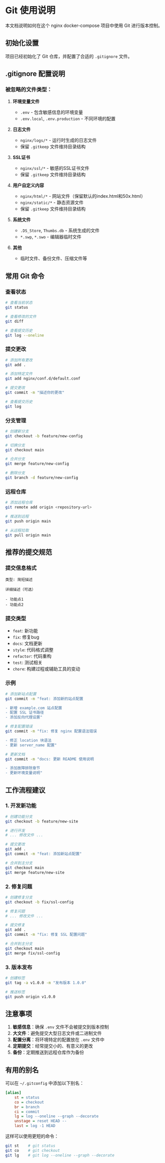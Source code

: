 # Git 使用说明

本文档说明如何在这个 nginx docker-compose 项目中使用 Git 进行版本控制。

## 初始化设置

项目已经初始化了 Git 仓库，并配置了合适的 `.gitignore` 文件。

## .gitignore 配置说明

### 被忽略的文件类型：

1. **环境变量文件**
   - `.env` - 包含敏感信息的环境变量
   - `.env.local`, `.env.production` - 不同环境的配置

2. **日志文件**
   - `nginx/logs/*` - 运行时生成的日志文件
   - 保留 `.gitkeep` 文件维持目录结构

3. **SSL证书**
   - `nginx/ssl/*` - 敏感的SSL证书文件
   - 保留 `.gitkeep` 文件维持目录结构

4. **用户自定义内容**
   - `nginx/html/*` - 网站文件（保留默认的index.html和50x.html）
   - `nginx/static/*` - 静态资源文件
   - 保留 `.gitkeep` 文件维持目录结构

5. **系统文件**
   - `.DS_Store`, `Thumbs.db` - 系统生成的文件
   - `*.swp`, `*.swo` - 编辑器临时文件

6. **其他**
   - 临时文件、备份文件、压缩文件等

## 常用 Git 命令

### 查看状态
```bash
# 查看当前状态
git status

# 查看修改的文件
git diff

# 查看提交历史
git log --oneline
```

### 提交更改
```bash
# 添加所有更改
git add .

# 添加特定文件
git add nginx/conf.d/default.conf

# 提交更改
git commit -m "描述你的更改"

# 查看提交历史
git log
```

### 分支管理
```bash
# 创建新分支
git checkout -b feature/new-config

# 切换分支
git checkout main

# 合并分支
git merge feature/new-config

# 删除分支
git branch -d feature/new-config
```

### 远程仓库
```bash
# 添加远程仓库
git remote add origin <repository-url>

# 推送到远程
git push origin main

# 从远程拉取
git pull origin main
```

## 推荐的提交规范

### 提交信息格式
```
类型: 简短描述

详细描述（可选）

- 功能点1
- 功能点2
```

### 提交类型
- `feat`: 新功能
- `fix`: 修复bug
- `docs`: 文档更新
- `style`: 代码格式调整
- `refactor`: 代码重构
- `test`: 测试相关
- `chore`: 构建过程或辅助工具的变动

### 示例
```bash
# 添加新站点配置
git commit -m "feat: 添加新的站点配置

- 新增 example.com 站点配置
- 配置 SSL 证书路径
- 添加反向代理设置"

# 修复配置错误
git commit -m "fix: 修复 nginx 配置语法错误

- 修正 location 块语法
- 更新 server_name 配置"

# 更新文档
git commit -m "docs: 更新 README 使用说明

- 添加故障排除章节
- 更新环境变量说明"
```

## 工作流程建议

### 1. 开发新功能
```bash
# 创建功能分支
git checkout -b feature/new-site

# 进行开发
# ... 修改文件 ...

# 提交更改
git add .
git commit -m "feat: 添加新站点配置"

# 合并到主分支
git checkout main
git merge feature/new-site
```

### 2. 修复问题
```bash
# 创建修复分支
git checkout -b fix/ssl-config

# 修复问题
# ... 修改文件 ...

# 提交修复
git add .
git commit -m "fix: 修复 SSL 配置问题"

# 合并到主分支
git checkout main
git merge fix/ssl-config
```

### 3. 版本发布
```bash
# 创建标签
git tag -a v1.0.0 -m "发布版本 1.0.0"

# 推送标签
git push origin v1.0.0
```

## 注意事项

1. **敏感信息**：确保 `.env` 文件不会被提交到版本控制
2. **大文件**：避免提交大型日志文件或二进制文件
3. **配置分离**：将环境特定的配置放在 `.env` 文件中
4. **定期提交**：经常提交小的、有意义的更改
5. **备份**：定期推送到远程仓库作为备份

## 有用的别名

可以在 `~/.gitconfig` 中添加以下别名：

```ini
[alias]
    st = status
    co = checkout
    br = branch
    ci = commit
    lg = log --oneline --graph --decorate
    unstage = reset HEAD --
    last = log -1 HEAD
```

这样可以使用更短的命令：
```bash
git st    # git status
git co    # git checkout
git lg    # git log --oneline --graph --decorate
``` 